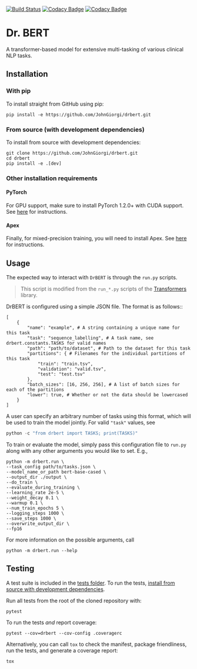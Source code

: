 [![Build Status](https://travis-ci.com/JohnGiorgi/drbert.svg?token=EUZJKa8zDUAWsAbyhiwg&branch=master)](https://travis-ci.com/JohnGiorgi/drbert)
[![Codacy Badge](https://api.codacy.com/project/badge/Grade/786b7822138a462c9e34f3cddcc89be6)](https://www.codacy.com?utm_source=github.com&amp;utm_medium=referral&amp;utm_content=JohnGiorgi/deidentified-cohort-identification-neuroips-workshop&amp;utm_campaign=Badge_Grade)
[![Codacy Badge](https://api.codacy.com/project/badge/Coverage/786b7822138a462c9e34f3cddcc89be6)](https://www.codacy.com?utm_source=github.com&utm_medium=referral&utm_content=JohnGiorgi/deidentified-cohort-identification-neuroips-workshop&utm_campaign=Badge_Coverage)

# Dr. BERT

A transformer-based model for extensive multi-tasking of various clinical NLP tasks.

## Installation

### With pip

To install straight from GitHub using pip:

```
pip install -e https://github.com/JohnGiorgi/drbert.git
```

### From source (with development dependencies)

To install from source with development dependencies:

```
git clone https://github.com/JohnGiorgi/drbert.git
cd drbert
pip install -e .[dev]
```

### Other installation requirements

#### PyTorch

For GPU support, make sure to install PyTorch 1.2.0+ with CUDA support. See [here](https://pytorch.org/get-started/locally/) for instructions.

#### Apex

Finally, for mixed-precision training, you will need to install Apex. See [here](https://github.com/NVIDIA/apex) for instructions.

## Usage

The expected way to interact with `DrBERT` is through the `run.py` scripts. 

> This script is modified from the `run_*.py` scripts of the [Transformers](https://github.com/huggingface/transformers) library.

DrBERT is configured using a simple JSON file. The format is as follows::

    [
        {
            "name": "example", # A string containing a unique name for this task
            "task": "sequence_labelling", # A task name, see drbert.constants.TASKS for valid names
            "path": "path/to/dataset", # Path to the dataset for this task
            "partitions": { # Filenames for the individual partitions of this task
                "train": "train.tsv",
                "validation": "valid.tsv",
                "test": "test.tsv"
            },
            "batch_sizes": [16, 256, 256], # A list of batch sizes for each of the partitions
            "lower": true, # Whether or not the data should be lowercased
        }
    ]

A user can specify an arbitrary number of tasks using this format, which will be used to train the model jointly. For valid `"task"` values, see

```python
python -c "from drbert import TASKS; print(TASKS)"
```

To train or evaluate the model, simply pass this configuration file to `run.py` along with any other arguments you would like to set. E.g.,

```
python -m drbert.run \
--task_config path/to/tasks.json \
--model_name_or_path bert-base-cased \
--output_dir ./output \
--do_train \
--evaluate_during_training \
--learning_rate 2e-5 \
--weight_decay 0.1 \
--warmup 0.1 \
--num_train_epochs 5 \
--logging_steps 1000 \
--save_steps 1000 \
--overwrite_output_dir \
--fp16
```

For more information on the possible arguments, call

```
python -m drbert.run --help
```



## Testing

A test suite is included in the [tests folder](https://github.com/JohnGiorgi/drbert/tree/master/drbert/tests). To run the tests, [install from source with development dependencies](#from-source-with-development-dependencies).

Run all tests from the root of the cloned repository with:

```
pytest
```

To run the tests _and_ report coverage:

```
pytest --cov=drbert --cov-config .coveragerc
```

Alternatively, you can call `tox` to check the manifest, package friendliness, run the tests, and generate a coverage report:

```
tox
```
